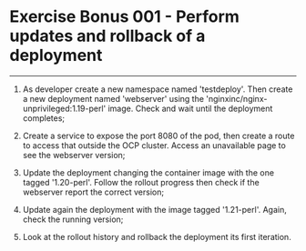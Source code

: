 # Exercise Bonus 001 - Perform updates and rollback of a deployment

---

1. As developer create a new namespace named 'testdeploy'. Then create a new
   deployment named 'webserver' using the 'nginxinc/nginx-unprivileged:1.19-perl'
   image. Check and wait until the deployment completes;

2. Create a service to expose the port 8080 of the pod, then create a route to
   access that outside the OCP cluster. Access an unavailable page to see the
   webserver version;

3. Update the deployment changing the container image with the one tagged
   '1.20-perl'. Follow the rollout progress then check if the webserver report
   the correct version;

4. Update again the deployment with the image tagged '1.21-perl'. Again, check
   the running version;

5. Look at the rollout history and rollback the deployment its first iteration.
